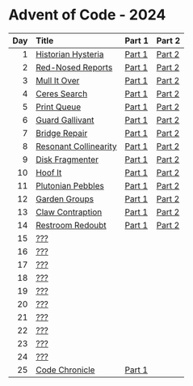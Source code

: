 # Advent of Code - 2024

| Day | Title | Part 1 | Part 2 |
| --: | :---- | :----- | :----- |
| 1 | [Historian Hysteria](https://adventofcode.com/2024/day/1) | [Part 1](D01/PartA.cs) | [Part 2](D01/PartB.cs) |
| 2 | [Red-Nosed Reports](https://adventofcode.com/2024/day/2) | [Part 1](D02/PartA.cs) | [Part 2](D02/PartB.cs) |
| 3 | [Mull It Over](https://adventofcode.com/2024/day/3) | [Part 1](D03/PartA.cs) | [Part 2](D03/PartB.cs) |
| 4 | [Ceres Search](https://adventofcode.com/2024/day/4) | [Part 1](D04/PartA.cs) | [Part 2](D04/PartB.cs) |
| 5 | [Print Queue](https://adventofcode.com/2024/day/5) | [Part 1](D05/PartA.cs) | [Part 2](D05/PartB.cs) |
| 6 | [Guard Gallivant](https://adventofcode.com/2024/day/6) | [Part 1](D06/PartA.cs) | [Part 2](D06/PartB.cs) |
| 7 | [Bridge Repair](https://adventofcode.com/2024/day/7) | [Part 1](D07/PartA.cs) | [Part 2](D07/PartB.cs) |
| 8 | [Resonant Collinearity](https://adventofcode.com/2024/day/8) | [Part 1](D08/PartA.cs) | [Part 2](D08/PartB.cs) |
| 9 | [Disk Fragmenter](https://adventofcode.com/2024/day/9) | [Part 1](D09/PartA.cs) | [Part 2](D09/PartB.cs) |
| 10 | [Hoof It](https://adventofcode.com/2024/day/10) | [Part 1](D10/PartA.cs) | [Part 2](D10/PartB.cs) |
| 11 | [Plutonian Pebbles](https://adventofcode.com/2024/day/11) | [Part 1](D11/PartA.cs) | [Part 2](D11/PartB.cs) |
| 12 | [Garden Groups](https://adventofcode.com/2024/day/12) | [Part 1](D12/PartA.cs) | [Part 2](D12/PartB.cs) |
| 13 | [Claw Contraption](https://adventofcode.com/2024/day/13) | [Part 1](D13/PartA.cs) | [Part 2](D13/PartB.cs) |
| 14 | [Restroom Redoubt](https://adventofcode.com/2024/day/14) | [Part 1](D14/PartA.cs) | [Part 2](D14/PartB.cs) |
| 15 | [???](https://adventofcode.com/2024/day/15) |  |  |
| 16 | [???](https://adventofcode.com/2024/day/16) |  |  |
| 17 | [???](https://adventofcode.com/2024/day/17) |  |  |
| 18 | [???](https://adventofcode.com/2024/day/18) |  |  |
| 19 | [???](https://adventofcode.com/2024/day/19) |  |  |
| 20 | [???](https://adventofcode.com/2024/day/20) |  |  |
| 21 | [???](https://adventofcode.com/2024/day/21) |  |  |
| 22 | [???](https://adventofcode.com/2024/day/22) |  |  |
| 23 | [???](https://adventofcode.com/2024/day/23) |  |  |
| 24 | [???](https://adventofcode.com/2024/day/24) |  |  |
| 25 | [Code Chronicle](https://adventofcode.com/2024/day/25) | [Part 1](D25/PartA.cs) |  |
